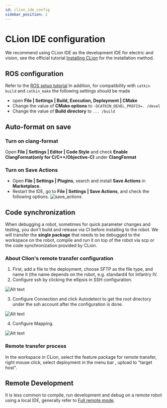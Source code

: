 ```yaml
---
id: clion_ide_config
sidebar_position: 2
---
```


# CLion IDE configuration

We recommend using CLion IDE as the development IDE for electric and vision, see the official tutorial [Installing CLion](https://www.jetbrains.com/help/clion/installation-guide.html) for the installation method.

## ROS configuration

Refer to the [ROS setup tutorial](https://www.jetbrains.com/help/clion/ros-setup-tutorial.html) In addition, for compatibility with `catkin build` and `catkin_make` the following settings should be made

- open **File | Settings | Build, Execution, Deployment | CMake**
- Change the value of **CMake options** to `-DCATKIN_DEVEL_PREFIX=. /devel`
- Change the value of **Build directory** to `... /build`

## Auto-format on save

### Turn on clang-format

Open **File | Settings | Editor | Code Style** and check **Enable ClangFormat(only for C/C++/Objective-C)** under **ClangFormat**

### Turn on Save Actions

- Open **File | Settings | Plugins**, search and install **Save Actions** in **Marketplace**.
- Restart the IDE, go to **File | Settings | Save Actions**, and check the following options.
  ![save_actions](https://s3.ax1x.com/2020/11/16/Dk9fXD.png)

## Code synchronization

When debugging a robot, sometimes for quick parameter changes and testing, you don't build and release via CI before installing to the robot. We will transfer the **single package** that needs to be debugged to the workspace on the robot, compile and run it on top of the robot via scp or the code synchronization provided by CLion.

### About Clion's remote transfer configuration

1. First, add a file to the deployment, choose SFTP as the file type, and name it (the name depends on the robot, e.g. standard4 for Infantry IV.
2. Configure ssh by clicking the ellipsis in SSH configuration.

![Alt text](/img/CLion_config/ssh_config.png)

3. Configure Connection and click Autodetect to get the root directory under the ssh account after the configuration is done.

![Alt text](/img/CLion_config/connection_config.png)

4. Configure Mapping.

![Alt text](/img/CLion_config/mapping_config.png)

### Remote transfer process

In the workspace in CLion, select the feature package for remote transfer, right mouse click, select deployment in the menu bar , upload to "target host".

## Remote Development

It is less common to compile, run development and debug on a remote robot using a local IDE, generally refer to [Full remote mode](https://www.jetbrains.com/help/clion/remote-projects-support.html).
